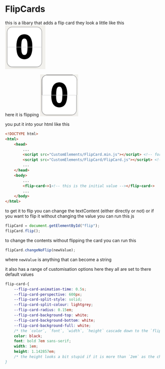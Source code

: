 # FlipCards

this is a libary that adds a flip card they look a little like this
![FlipCard Image](https://github.com/RJ-Infinity/CustomElements/blob/main/FlipCard/FlipCardImage.png?raw=true)

here it is flipping
![FlipCard Gif](https://github.com/RJ-Infinity/CustomElements/blob/main/FlipCard/FlipCardClock.gif?raw=true)

you put it into your html like this
```html
<!DOCTYPE html>
<html>
	<head>
		...
		<script src="CustomElements/FlipCard.min.js"></script> <!-- for the minified version -->
		<script src="CustomElements/FlipCard/FlipCard.js"></script> <!-- for the source version -->
		...
	</head>
	<body>
		...
		<flip-card->1<!-- this is the initial value --></flip-card->
		...
	</body>
</html>
```

to get it to flip you can change the textContent (either directly or not) or if you want to flip it without changing the value you can run this js

```js
flipCard = document.getElementById("flip");
flipCard.flip();
```
to change the contents without flipping the card you can run this
```js
flipCard.changeNoFlip(newValue);
```
where `newValue` is anything that can become a string

it also has a range of customisation options here they all are set to there default values
```css
flip-card-{
	--flip-card-animation-time: 0.5s;
	--flip-card-perspective: 600px;
	--flip-card-split-style: solid;
	--flip-card-split-colour: lightgrey;
	--flip-card-radius: 0.15em;
	--flip-card-background-top: white;
	--flip-card-background-bottom: white;
	--flip-card-background-full: white;
	/* the `color`, `font`, `width`, `height` cascade down to the `flip-card-` like so */
	color: black;
	font: bold 7em sans-serif;
	width: 1em;
	height: 1.142857em;
	/* the height looks a bit stupid if it is more than `2em` as the character is just on the top row
}
```